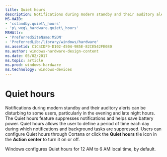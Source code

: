 ```yaml
---
title: Quiet hours
description: Notifications during modern standby and their auditory alerts can be disturbing to some users, particularly in the evening and late night hours.
MS-HAID:
- 'cstandby.quiet\_hours'
- 'p\_weg\_hardware.quiet\_hours'
MSHAttr:
- 'PreferredSiteName:MSDN'
- 'PreferredLib:/library/windows/hardware'
ms.assetid: C1C4CDF9-D102-4504-9B5E-82CE542FE080
ms.author: windows-hardware-design-content
ms.date: 05/02/2017
ms.topic: article
ms.prod: windows-hardware
ms.technology: windows-devices
---
```


# Quiet hours


Notifications during modern standby and their auditory alerts can be disturbing to some users, particularly in the evening and late night hours. The Quiet hours feature suppresses notifications and helps save battery power. Quiet hours allows the user to define a period of time each day during which notifications and background tasks are suppressed. Users can configure Quiet hours through Cortana or click the **Quiet hours** tile icon in the **Action center** to turn it on or off.

Windows configures Quiet hours for 12 AM to 6 AM local time, by default.

 

 






